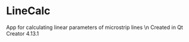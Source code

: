 # LineCalc

App for calculating linear parameters of microstrip lines \n
Created in Qt Creator 4.13.1
